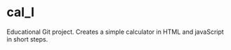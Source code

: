 # cal_I
Educational Git project. Creates a simple calculator in HTML and javaScript in short steps.
